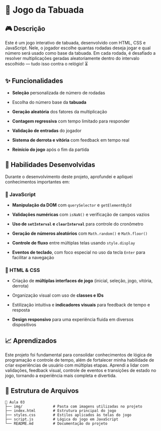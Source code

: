 # 🧠 Jogo da Tabuada

## 🎮 Descrição

Este é um jogo interativo de tabuada, desenvolvido com HTML, CSS e JavaScript. Nele, o jogador escolhe quantas rodadas deseja jogar e qual número será usado como base da tabuada. Em cada rodada, é desafiado a resolver multiplicações geradas aleatoriamente dentro do intervalo escolhido — tudo isso contra o relógio! ⏳

## ✨ Funcionalidades

- **Seleção** personalizada de número de rodadas

- Escolha do número base da **tabuada**

- **Geração aleatória** dos fatores da multiplicação

- **Contagem regressiva** com tempo limitado para responder

- **Validação de entradas** do jogador

- **Sistema de derrota e vitória** com feedback em tempo real

- **Reinício do jogo** após o fim da partida

## 🧠 Habilidades Desenvolvidas

Durante o desenvolvimento deste projeto, aprofundei e apliquei conhecimentos importantes em:

### 📌 JavaScript

- **Manipulação da DOM** com `querySelector` e `getElementById`

- **Validações numéricas** com `isNaN()` e verificação de campos vazios

- **Uso de `setInterval` e `clearInterval`** para controle do cronômetro

- **Geração de números aleatórios** com `Math.random()` e `Math.floor()`

- **Controle de fluxo** entre múltiplas telas usando `style.display`

- **Eventos de teclado**, com foco especial no uso da tecla `Enter` para facilitar a navegação

### 📌 HTML & CSS

- Criação de **múltiplas interfaces de jogo** (inicial, seleção, jogo, vitória, derrota)

- Organização visual com uso de **classes e IDs**

- Estilização intuitiva e **indicadores visuais** para feedback de tempo e resposta

- **Design responsivo** para uma experiência fluida em diversos dispositivos

## 📈 Aprendizados

Este projeto foi fundamental para consolidar conhecimentos de lógica de programação e controle de tempo, além de fortalecer minha habilidade de criar experiências de usuário com múltiplas etapas. Aprendi a lidar com validações, feedback visual, controle de eventos e transições de estado no jogo, tornando a experiência mais completa e divertida.

## 📂 Estrutura de Arquivos

```
📁 Aula 03
├── img/              # Pasta com imagens utilizadas no projeto
├── index.html        # Estrutura principal do jogo
├── styles.css        # Estilos aplicados às telas do jogo
├── script.js         # Lógica do jogo em JavaScript
└── README.md         # Documentação do projeto
```